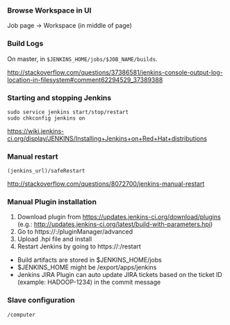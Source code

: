 ### Browse Workspace in UI

Job page -> Workspace (in middle of page)


### Build Logs

On master, in `$JENKINS_HOME/jobs/$JOB_NAME/builds`.

http://stackoverflow.com/questions/37386581/jenkins-console-output-log-location-in-filesystem#comment62294529_37389388


### Starting and stopping Jenkins

```
sudo service jenkins start/stop/restart
sudo chkconfig jenkins on
```

https://wiki.jenkins-ci.org/display/JENKINS/Installing+Jenkins+on+Red+Hat+distributions


### Manual restart

```
(jenkins_url)/safeRestart
```

http://stackoverflow.com/questions/8072700/jenkins-manual-restart


### Manual Plugin installation

1. Download plugin from https://updates.jenkins-ci.org/download/plugins (e.g.: http://updates.jenkins-ci.org/latest/build-with-parameters.hpi)
2. Go to https://<host>:<port>/pluginManager/advanced
3. Upload .hpi file and install
4. Restart Jenkins by going to https://<host>:<port>/restart

* Build artifacts are stored in $JENKINS_HOME/jobs
* $JENKINS_HOME might be /export/apps/jenkins
* Jenkins JIRA Plugin can auto update JIRA tickets based on the ticket ID (example: HADOOP-1234) in the commit message


### Slave configuration

```
/computer
```